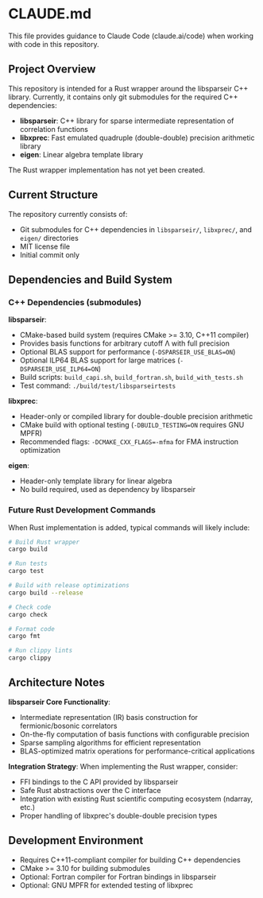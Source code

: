 # CLAUDE.md

This file provides guidance to Claude Code (claude.ai/code) when working with code in this repository.

## Project Overview

This repository is intended for a Rust wrapper around the libsparseir C++ library. Currently, it contains only git submodules for the required C++ dependencies:

- **libsparseir**: C++ library for sparse intermediate representation of correlation functions
- **libxprec**: Fast emulated quadruple (double-double) precision arithmetic library
- **eigen**: Linear algebra template library

The Rust wrapper implementation has not yet been created.

## Current Structure

The repository currently consists of:
- Git submodules for C++ dependencies in `libsparseir/`, `libxprec/`, and `eigen/` directories
- MIT license file
- Initial commit only

## Dependencies and Build System

### C++ Dependencies (submodules)

**libsparseir**:
- CMake-based build system (requires CMake >= 3.10, C++11 compiler)
- Provides basis functions for arbitrary cutoff Λ with full precision
- Optional BLAS support for performance (`-DSPARSEIR_USE_BLAS=ON`)
- Optional ILP64 BLAS support for large matrices (`-DSPARSEIR_USE_ILP64=ON`)
- Build scripts: `build_capi.sh`, `build_fortran.sh`, `build_with_tests.sh`
- Test command: `./build/test/libsparseirtests`

**libxprec**:
- Header-only or compiled library for double-double precision arithmetic
- CMake build with optional testing (`-DBUILD_TESTING=ON` requires GNU MPFR)
- Recommended flags: `-DCMAKE_CXX_FLAGS=-mfma` for FMA instruction optimization

**eigen**:
- Header-only template library for linear algebra
- No build required, used as dependency by libsparseir

### Future Rust Development Commands

When Rust implementation is added, typical commands will likely include:
```bash
# Build Rust wrapper
cargo build

# Run tests
cargo test

# Build with release optimizations
cargo build --release

# Check code
cargo check

# Format code
cargo fmt

# Run clippy lints
cargo clippy
```

## Architecture Notes

**libsparseir Core Functionality**:
- Intermediate representation (IR) basis construction for fermionic/bosonic correlators
- On-the-fly computation of basis functions with configurable precision
- Sparse sampling algorithms for efficient representation
- BLAS-optimized matrix operations for performance-critical applications

**Integration Strategy**:
When implementing the Rust wrapper, consider:
- FFI bindings to the C API provided by libsparseir
- Safe Rust abstractions over the C interface
- Integration with existing Rust scientific computing ecosystem (ndarray, etc.)
- Proper handling of libxprec's double-double precision types

## Development Environment

- Requires C++11-compliant compiler for building C++ dependencies
- CMake >= 3.10 for building submodules
- Optional: Fortran compiler for Fortran bindings in libsparseir
- Optional: GNU MPFR for extended testing of libxprec